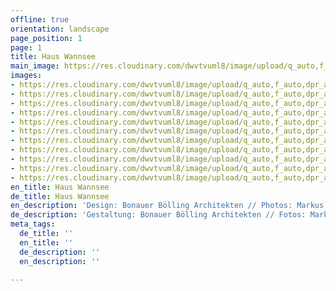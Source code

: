```yaml
---
offline: true
orientation: landscape
page_position: 1
page: 1
title: Haus Wannsee
main_image: https://res.cloudinary.com/dwvtvuml8/image/upload/q_auto,f_auto,dpr_auto/v1608022693/Villa-Innenausbau-Wannsee-Luxus-Architekturpartner_s4tenk.jpg
images:
- https://res.cloudinary.com/dwvtvuml8/image/upload/q_auto,f_auto,dpr_auto/v1608022711/Villa-Innenausbau-Wannsee-Luxus-Architekturpartner_ffm6ex.jpg
- https://res.cloudinary.com/dwvtvuml8/image/upload/q_auto,f_auto,dpr_auto/v1608022711/Kueche-Kochinsel-Eiche-Furnier-Beton-modern_vngigc.jpg
- https://res.cloudinary.com/dwvtvuml8/image/upload/q_auto,f_auto,dpr_auto/v1608022711/Kueche-Eiche-Furnier-Beton-Edelstahl-Tischler_jgeyre.jpg
- https://res.cloudinary.com/dwvtvuml8/image/upload/q_auto,f_auto,dpr_auto/v1608022711/Kueche-Arbeitsplatte-Edelstahl-Detail_ozdmhr.jpg
- https://res.cloudinary.com/dwvtvuml8/image/upload/q_auto,f_auto,dpr_auto/v1608022711/Kompletter-Innenausbau-Architektur-Partner-Tischler-Schreiner_mlkgr5.jpg
- https://res.cloudinary.com/dwvtvuml8/image/upload/q_auto,f_auto,dpr_auto/v1608022711/Innenausbau-Einbauzschrank-Wohnbereich-hochwertig_gderzm.jpg
- https://res.cloudinary.com/dwvtvuml8/image/upload/q_auto,f_auto,dpr_auto/v1608022710/Einbauschrank-wandhoch-Eiche-Furnier-Fugenlos_ltjyc5.jpg
- https://res.cloudinary.com/dwvtvuml8/image/upload/q_auto,f_auto,dpr_auto/v1608022710/EInbauschrank-Treppe-Umbau-Wandverkleidung-Eiche-Holz-Schreiner_vietoy.jpg
- https://res.cloudinary.com/dwvtvuml8/image/upload/q_auto,f_auto,dpr_auto/v1608022710/Eiche-Tischlerei-Detail-Verarbeitung-Stufe-Treppe_pcmwqu.jpg
- https://res.cloudinary.com/dwvtvuml8/image/upload/q_auto,f_auto,dpr_auto/v1608022710/Eiche-Furnier-Massivholz-Tuer-Einbaushrank-Badezimmer-Tischlerei_tnbbnd.jpg
- https://res.cloudinary.com/dwvtvuml8/image/upload/q_auto,f_auto,dpr_auto/v1608022709/Architekturpartner-Tischlerei-Innenausbau-hochwertig-individuell_xivqb5.jpg
en_title: Haus Wannsee
de_title: Haus Wannsee
en_description: 'Design: Bonauer Bölling Architekten // Photos: Markus Bonauer'
de_description: 'Gestaltung: Bonauer Bölling Architekten // Fotos: Markus Bonauer'
meta_tags:
  de_title: ''
  en_title: ''
  de_description: ''
  en_description: ''

---
```

